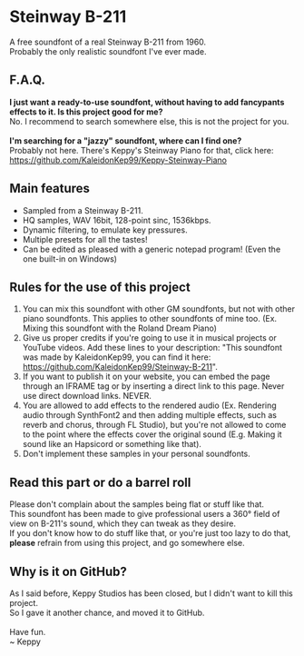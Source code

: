 # Steinway B-211
A free soundfont of a real Steinway B-211 from 1960.
<br>
Probably the only realistic soundfont I've ever made.

## F.A.Q.
**I just want a ready-to-use soundfont, without having to add fancypants effects to it. Is this project good for me?**
<br>
No. I recommend to search somewhere else, this is not the project for you.
<br><br>
**I'm searching for a "jazzy" soundfont, where can I find one?**
<br>
Probably not here. There's Keppy's Steinway Piano for that, click here: https://github.com/KaleidonKep99/Keppy-Steinway-Piano

## Main features
- Sampled from a Steinway B-211.
- HQ samples, WAV 16bit, 128-point sinc, 1536kbps.
- Dynamic filtering, to emulate key pressures.
- Multiple presets for all the tastes!
- Can be edited as pleased with a generic notepad program! (Even the one built-in on Windows)

## Rules for the use of this project
1. You can mix this soundfont with other GM soundfonts, but not with other piano soundfonts. This applies to other soundfonts of mine too. (Ex. Mixing this soundfont with the Roland Dream Piano)
2. Give us proper credits if you're going to use it in musical projects or YouTube videos. Add these lines to your description: "This soundfont was made by KaleidonKep99, you can find it here: https://github.com/KaleidonKep99/Steinway-B-211".
3. If you want to publish it on your website, you can embed the page through an IFRAME tag or by inserting a direct link to this page. Never use direct download links. NEVER.
4. You are allowed to add effects to the rendered audio (Ex. Rendering audio through SynthFont2 and then adding multiple effects, such as reverb and chorus, through FL Studio), but you're not allowed to come to the point where the effects cover the original sound (E.g. Making it sound like an Hapsicord or something like that).
5. Don't implement these samples in your personal soundfonts.

## Read this part or do a barrel roll
Please don't complain about the samples being flat or stuff like that.
<br>
This soundfont has been made to give professional users a 360° field of view on B-211's sound, which they can tweak as they desire.
<br>
If you don't know how to do stuff like that, or you're just too lazy to do that, **please** refrain from using this project, and go somewhere else.

## Why is it on GitHub?
As I said before, Keppy Studios has been closed, but I didn't want to kill this project.
<br>
So I gave it another chance, and moved it to GitHub.
<br><br>
Have fun.
<br>
~ Keppy
